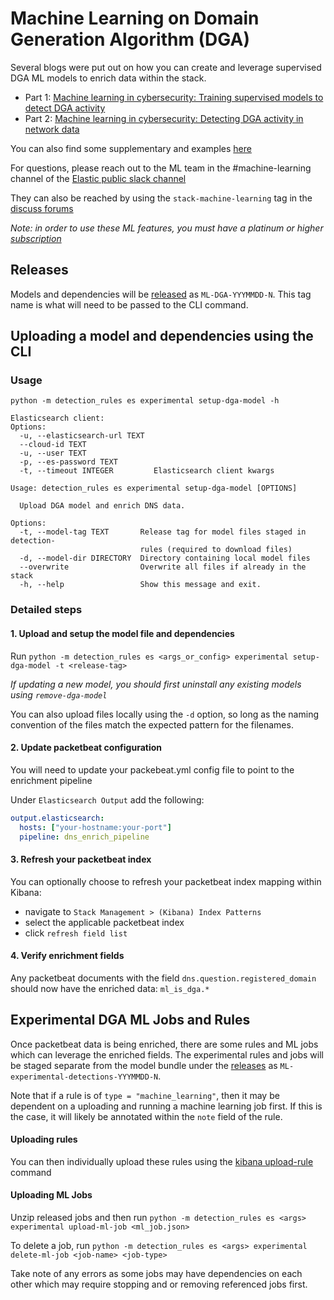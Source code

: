 # Machine Learning on Domain Generation Algorithm (DGA)

Several blogs were put out on how you can create and leverage supervised DGA ML models to enrich data within the stack.
* Part 1: [Machine learning in cybersecurity: Training supervised models to detect DGA activity](https://www.elastic.co/blog/machine-learning-in-cybersecurity-training-supervised-models-to-detect-dga-activity)
* Part 2: [Machine learning in cybersecurity: Detecting DGA activity in network data](https://www.elastic.co/blog/machine-learning-in-cybersecurity-detecting-dga-activity-in-network-data)

You can also find some supplementary and examples [here](https://github.com/elastic/examples/tree/master/Machine%20Learning/DGA%20Detection)

For questions, please reach out to the ML team in the #machine-learning channel of the 
[Elastic public slack channel](https://www.elastic.co/blog/join-our-elastic-stack-workspace-on-slack)

They can also be reached by using the `stack-machine-learning` tag in the [discuss forums](https://discuss.elastic.co/tags/c/elastic-stack/stack-machine-learning)

*Note: in order to use these ML features, you must have a platinum or higher [subscription](https://www.elastic.co/subscriptions)*

## Releases

Models and dependencies will be [released](https://github.com/elastic/detection-rules/releases) as `ML-DGA-YYYMMDD-N`.
This tag name is what will need to be passed to the CLI command.

## Uploading a model and dependencies using the CLI

### Usage

```console
python -m detection_rules es experimental setup-dga-model -h

Elasticsearch client:
Options:
  -u, --elasticsearch-url TEXT
  --cloud-id TEXT
  -u, --user TEXT
  -p, --es-password TEXT
  -t, --timeout INTEGER         Elasticsearch client kwargs

Usage: detection_rules es experimental setup-dga-model [OPTIONS]

  Upload DGA model and enrich DNS data.

Options:
  -t, --model-tag TEXT       Release tag for model files staged in detection-
                             rules (required to download files)
  -d, --model-dir DIRECTORY  Directory containing local model files
  --overwrite                Overwrite all files if already in the stack
  -h, --help                 Show this message and exit.
```

### Detailed steps

#### 1. Upload and setup the model file and dependencies

Run `python -m detection_rules es <args_or_config> experimental setup-dga-model -t <release-tag>`

*If updating a new model, you should first uninstall any existing models using `remove-dga-model`*

You can also upload files locally using the `-d` option, so long as the naming convention of the files match the 
expected pattern for the filenames.

#### 2. Update packetbeat configuration

You will need to update your packebeat.yml config file to point to the enrichment pipeline

Under `Elasticsearch Output` add the following:

```yaml
output.elasticsearch:
  hosts: ["your-hostname:your-port"]
  pipeline: dns_enrich_pipeline
```

#### 3. Refresh your packetbeat index

You can optionally choose to refresh your packetbeat index mapping within Kibana:
* navigate to `Stack Management > (Kibana) Index Patterns` 
* select the applicable packetbeat index
* click `refresh field list`

#### 4. Verify enrichment fields

Any packetbeat documents with the field `dns.question.registered_domain` should now have the enriched data:
`ml_is_dga.*`


## Experimental DGA ML Jobs and Rules

Once packetbeat data is being enriched, there are some rules and ML jobs which can leverage the enriched fields. 
The experimental rules and jobs will be staged separate from the model bundle under the [releases](https://github.com/elastic/detection-rules/releases) 
as `ML-experimental-detections-YYYMMDD-N`.

Note that if a rule is of `type = "machine_learning"`, then it may be dependent on a uploading and running a machine
learning job first. If this is the case, it will likely be annotated within the `note` field of the rule.

#### Uploading rules

You can then individually upload these rules using the [kibana upload-rule](../CLI.md#uploading-rules-to-kibana) command

#### Uploading ML Jobs

Unzip released jobs and then run `python -m detection_rules es <args> experimental upload-ml-job <ml_job.json>`

To delete a job, run `python -m detection_rules es <args> experimental delete-ml-job <job-name> <job-type>`

Take note of any errors as some jobs may have dependencies on each other which may require stopping and or removing
referenced jobs first.
